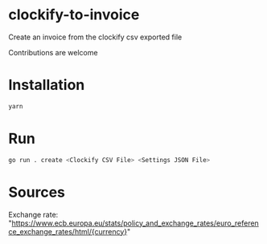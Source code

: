 # clockify-to-invoice
Create an invoice from the clockify csv exported file

Contributions are welcome

# Installation

```sh
yarn
```

# Run
```sh
go run . create <Clockify CSV File> <Settings JSON File>
```

# Sources
Exchange rate: "https://www.ecb.europa.eu/stats/policy_and_exchange_rates/euro_reference_exchange_rates/html/{currency}"
